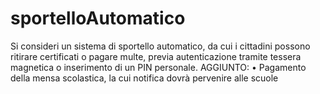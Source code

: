 # sportelloAutomatico
Si consideri un sistema di sportello automatico, da cui i cittadini possono ritirare certificati o pagare multe, previa autenticazione tramite tessera magnetica o inserimento di un PIN personale.
AGGIUNTO:
•	Pagamento della mensa scolastica, la cui notifica dovrà pervenire alle scuole
